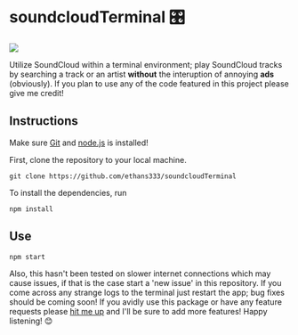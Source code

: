 # soundcloudTerminal 🎛️

![](CAPTURE.gif)

Utilize SoundCloud within a terminal environment; play SoundCloud tracks by searching a track or an artist **without** the interuption of annoying **ads** (obviously). If you plan to use any of the code featured in this project please give me credit!

## Instructions

Make sure [Git](https://git-scm.com/) and [node.js](https://nodejs.org/en/download/) is installed!

First, clone the repository to your local machine.

```
git clone https://github.com/ethans333/soundcloudTerminal
```

To install the dependencies, run

```
npm install
```

## Use

```
npm start
```

Also, this hasn't been tested on slower internet connections which may cause issues, if that is the case start a 'new issue' in this repository. If you come across any strange logs to the terminal just restart the app; bug fixes should be coming soon! If you avidly use this package or have any feature requests please [hit me up](https://www.instagram.com/ethanspams.__/) and I'll be sure to add more features! Happy listening! :blush:
